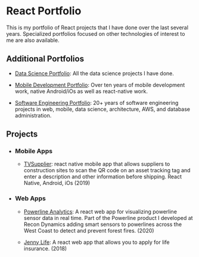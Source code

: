 # React Portfolio
This is my portfolio of React projects that I have done over the last several years.  Specialized portfolios focused on other technologies of interest to me are also available.

## Additional Portfolios

  - [Data Science Portfolio](https://github.com/garygause/portfolio-data-science): All the data science projects I have done.

  - [Mobile Development Portfolio](https://github.com/garygause/portfolio-mobile): Over ten years of mobile development work, native Android/iOs as well as react-native work.
  
  - [Software Engineering Portfolio](https://github.com/garygause/portfolio): 20+ years of software engineering projects in web, mobile, data science, architecture, AWS, and database administration.
 

## Projects

- ### Mobile Apps

	- [TVSupplier](https://github.com/garygause/portfolio-projects/tree/master/tvsupplier):  react native mobile app that allows suppliers to construction sites to scan the QR code on an asset tracking tag and enter a description and other information before shipping.  React Native, Android, iOs  (2019)

- ### Web Apps

	- [Powerline Analytics](https://github.com/garygause/portfolio-projects/tree/master/powerline/README.md#powerline-analytics): A react web app for visualizing powerline sensor data in real time.  Part of the Powerline product I developed at Recon Dynamics adding smart sensors to powerlines across the West Coast to detect and prevent forest fires. (2020)

	 - [Jenny Life](https://github.com/garygause/portfolio-projects/tree/master/jennylife/README.md): A react web app that allows you to apply for life insurance.  (2018)
